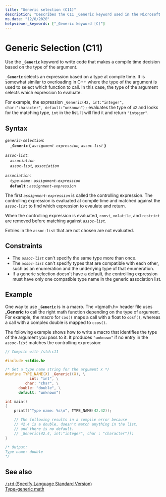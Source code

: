 ```yaml
---
title: "Generic selection (C11)"
description: "Describes the C11 _Generic keyword used in the Microsoft Visual C compiler"
ms.date: "12/8/2020"
helpviewer_keywords: ["_Generic keyword [C]"]
---
```


# Generic Selection (C11)

Use the **`_Generic`** keyword to write code that makes a compile time decision based on the type of the argument.

**`_Generic`** selects an expression based on a type at compile time. It is somewhat similar to overloading in C++ where the type of the argument is used to select which function to call. In this case, the type of the argument selects which expression to evaluate.

For example, the expression `_Generic(42, int:"integer", char:"character", default:"unknown");` evaluates the type of `42` and looks for the matching type, `int` in the list. It will find it and return `"integer"`.

## Syntax

*`generic-selection`*:\
&nbsp;&nbsp;&nbsp;&nbsp;**`_Generic`** **(** *`assignment-expression`, `assoc-list`* **)** 

*`assoc-list`*:\
&nbsp;&nbsp;&nbsp;&nbsp;*`association`*\
&nbsp;&nbsp;&nbsp;&nbsp;*`assoc-list`, `association`*

*`association`*:\
&nbsp;&nbsp;&nbsp;&nbsp;*`type-name`* : *`assignment-expression`*\
&nbsp;&nbsp;&nbsp;&nbsp;**`default`** : *`assignment-expression`*

The first *`assignment-expression`* is called the controlling expression. The controlling expression is evaluated at compile time and matched against the *`assoc-list`* to find which expression to evaulate and return.

When the controlling expression is evaluated, `const`,  `volatile`, and `restrict` are removed before matching against *`assoc-list`*.

Entries in the `assoc-list` that are not chosen are not evaluated.

## Constraints

- The *`assoc-list`* can't specify the same type more than once.
- The *`assoc-list`* can't specify types that are compatible with each other, such as an enumeration and the underlying type of that enumeration.
- If a generic selection doesn't have a default, the controlling expression must have only one compatible type name in the generic association list.

## Example

One way to use **`_Generic`** is in a macro. The <tgmath.h> header file uses **_Generic** to call the right math function depending on the type of argument. For example, the macro for `cos()` maps a call with a float to `cosf()`, whereas a call with a complex double is mapped to `ccos()`.

The following example shows how to write a macro that identifies the type of the argument you pass to it. It produces `"unknown"` if no entry in the *`assoc-list`* matches the controlling expression:

```C
// Compile with /std:c11

#include <stdio.h>

/* Get a type name string for the argument x */
#define TYPE_NAME(X) _Generic((X), \
           int: "int", \
         char: "char", \
      double: "double", \
      default: "unknown")

int main()
{
    printf("Type name: %s\n", TYPE_NAME(42.42));

    // The following results in a compile error because 
    // 42.4 is a double, doesn't match anything in the list, 
    // and there is no default.
    // _Generic(42.4, int:"integer", char : "character"));
}

/* Output:
Type name: double
*/

```

## See also

[`/std` (Specify Language Standard Version)](../build/reference/std-specify-language-standard-version.md)\
[Type-generic math](../c-runtime-library/tgmath.md)